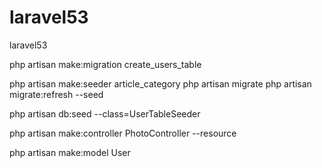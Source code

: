 # laravel53
laravel53

php artisan make:migration create_users_table

php artisan make:seeder article_category
php artisan migrate
php artisan migrate:refresh --seed


php artisan db:seed --class=UserTableSeeder


php artisan make:controller PhotoController --resource

php artisan make:model User